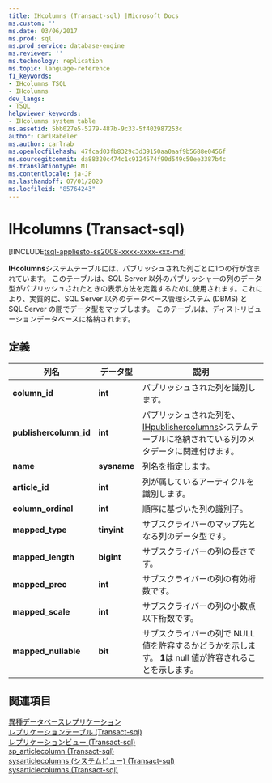 ```yaml
---
title: IHcolumns (Transact-sql) |Microsoft Docs
ms.custom: ''
ms.date: 03/06/2017
ms.prod: sql
ms.prod_service: database-engine
ms.reviewer: ''
ms.technology: replication
ms.topic: language-reference
f1_keywords:
- IHcolumns_TSQL
- IHcolumns
dev_langs:
- TSQL
helpviewer_keywords:
- IHcolumns system table
ms.assetid: 5bb027e5-5279-487b-9c33-5f402987253c
author: CarlRabeler
ms.author: carlrab
ms.openlocfilehash: 47fcad03fb8329c3d39150aa0aaf9b5688e0456f
ms.sourcegitcommit: da88320c474c1c9124574f90d549c50ee3387b4c
ms.translationtype: MT
ms.contentlocale: ja-JP
ms.lasthandoff: 07/01/2020
ms.locfileid: "85764243"
---
```

# <a name="ihcolumns-transact-sql"></a>IHcolumns (Transact-sql)
[!INCLUDE[tsql-appliesto-ss2008-xxxx-xxxx-xxx-md](../../includes/applies-to-version/sqlserver.md)]

  **IHcolumns**システムテーブルには、パブリッシュされた列ごとに1つの行が含まれています。 このテーブルは、SQL&#xA0;Server 以外のパブリッシャーの列のデータ型がパブリッシュされたときの表示方法を定義するために使用されます。これにより、実質的に、SQL&#xA0;Server 以外のデータベース管理システム (DBMS) と SQL&#xA0;Server の間でデータ型をマップします。 このテーブルは、ディストリビューションデータベースに格納されます。  
  
## <a name="definition"></a>定義  
  
|列名|データ型|説明|  
|-----------------|---------------|-----------------|  
|**column_id**|**int**|パブリッシュされた列を識別します。|  
|**publishercolumn_id**|**int**|パブリッシュされた列を、 [IHpublishercolumns](../../relational-databases/system-tables/ihpublishercolumns-transact-sql.md)システムテーブルに格納されている列のメタデータに関連付けます。|  
|**name**|**sysname**|列名を指定します。|  
|**article_id**|**int**|列が属しているアーティクルを識別します。|  
|**column_ordinal**|**int**|順序に基づいた列の識別子。|  
|**mapped_type**|**tinyint**|サブスクライバーのマップ先となる列のデータ型です。|  
|**mapped_length**|**bigint**|サブスクライバーの列の長さです。|  
|**mapped_prec**|**int**|サブスクライバーの列の有効桁数です。|  
|**mapped_scale**|**int**|サブスクライバーの列の小数点以下桁数です。|  
|**mapped_nullable**|**bit**|サブスクライバーの列で NULL 値を許容するかどうかを示します。 **1**は null 値が許容されることを示します。|  
  
## <a name="see-also"></a>関連項目  
 [異種データベースレプリケーション](../../relational-databases/replication/non-sql/heterogeneous-database-replication.md)   
 [レプリケーションテーブル &#40;Transact-sql&#41;](../../relational-databases/system-tables/replication-tables-transact-sql.md)   
 [レプリケーションビュー &#40;Transact-sql&#41;](../../relational-databases/system-views/replication-views-transact-sql.md)   
 [sp_articlecolumn &#40;Transact-sql&#41;](../../relational-databases/system-stored-procedures/sp-articlecolumn-transact-sql.md)   
 [sysarticlecolumns &#40;システムビュー&#41; &#40;Transact-sql&#41;](../../relational-databases/system-views/sysarticlecolumns-system-view-transact-sql.md)   
 [sysarticlecolumns &#40;Transact-sql&#41;](../../relational-databases/system-tables/sysarticlecolumns-transact-sql.md)  
  
  
